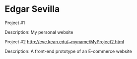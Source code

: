 # Edgar Sevilla
Project #1

Description: My personal website

Project #2
http://eve.kean.edu/~myname/MyProject2.html

Description: A front-end prototype of an E-commerce website
